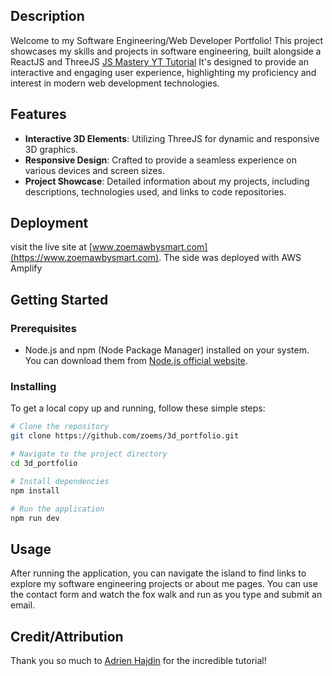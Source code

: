 
## Description
Welcome to my Software Engineering/Web Developer Portfolio! This project showcases my skills and projects in software engineering, built alongside a ReactJS and ThreeJS [JS Mastery YT Tutorial](https://www.youtube.com/watch?v=FkowOdMjvYo) It's designed to provide an interactive and engaging user experience, highlighting my proficiency and interest in modern web development technologies.

## Features
- **Interactive 3D Elements**: Utilizing ThreeJS for dynamic and responsive 3D graphics.
- **Responsive Design**: Crafted to provide a seamless experience on various devices and screen sizes.
- **Project Showcase**: Detailed information about my projects, including descriptions, technologies used, and links to code repositories.

## Deployment
visit the live site at [www.zoemawbysmart.com](https://www.zoemawbysmart.com).
The side was deployed with AWS Amplify 

## Getting Started

### Prerequisites
- Node.js and npm (Node Package Manager) installed on your system. You can download them from [Node.js official website](https://nodejs.org/).

### Installing
To get a local copy up and running, follow these simple steps:

```bash
# Clone the repository
git clone https://github.com/zoems/3d_portfolio.git

# Navigate to the project directory
cd 3d_portfolio

# Install dependencies
npm install

# Run the application
npm run dev 
```

## Usage
After running the application, you can navigate the island to find links to explore my software engineering projects or about me pages. You can use the contact form and watch the fox walk and run as you type and submit an email.  


## Credit/Attribution
Thank you so much to [Adrien Hajdin](https://github.com/adrianhajdin/project_3D_developer_portfolio) for the incredible tutorial! 
